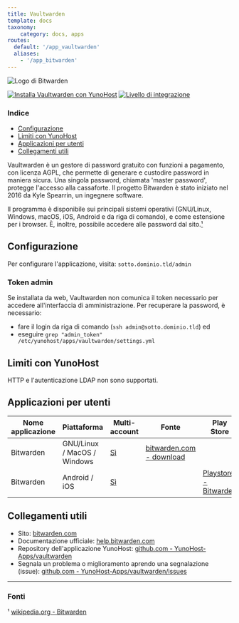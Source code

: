 ```yaml
---
title: Vaultwarden
template: docs
taxonomy:
    category: docs, apps
routes:
  default: '/app_vaultwarden'
  aliases:
    - '/app_bitwarden'
---
```


![Logo di Bitwarden](image://bitwarden_logo.png?width=80)

[![Installa Vaultwarden con YunoHost](https://install-app.yunohost.org/install-with-yunohost.png)](https://install-app.yunohost.org/?app=vaultwarden) [![Livello di integrazione](https://dash.yunohost.org/integration/vaultwarden.svg)](https://dash.yunohost.org/appci/app/vaultwarden)

### Indice

- [Configurazione](#configurazione)
- [Limiti con YunoHost](#limiti-con-yunohost)
- [Applicazioni per utenti](#applicazioni-per-utenti)
- [Collegamenti utili](#collegamenti-utili)

Vaultwarden è un gestore di password gratuito con funzioni a pagamento, con licenza AGPL, che permette di generare e custodire password in maniera sicura. Una singola password, chiamata 'master password', protegge l'accesso alla cassaforte. Il progetto Bitwarden è stato iniziato nel 2016 da Kyle Spearrin, un ingegnere software.

Il programma è disponibile sui principali sistemi operativi (GNU/Linux, Windows, macOS, iOS, Android e da riga di comando), e come estensione per i browser. È, inoltre, possibile accedere alle password dal sito.[¹](#fonti)

## Configurazione

Per configurare l'applicazione, visita: `sotto.dominio.tld/admin`

### Token admin

Se installata da web, Vaultwarden non comunica il token necessario per accedere all'interfaccia di amministrazione. Per recuperare la password, è necessario:
- fare il login da riga di comando (`ssh admin@sotto.dominio.tld`) ed
- eseguire `grep "admin_token" /etc/yunohost/apps/vaultwarden/settings.yml`

## Limiti con YunoHost

HTTP e l'autenticazione LDAP non sono supportati.

## Applicazioni per utenti

| Nome applicazione | Piattaforma | Multi-account | Fonte | Play Store | F-Droid | Apple Store |
|----------------------|----------|---------------|--------|------------|---------|-------------|
| Bitwarden | GNU/Linux / MacOS / Windows  | [Sì](https://bitwarden.com/help/account-switching/) | [bitwarden.com - download](https://bitwarden.com/download) |
| Bitwarden | Android / iOS | [Sì](https://bitwarden.com/help/account-switching/) |  | [Playstore - Bitwarden](https://play.google.com/store/apps/details?id=com.x8bit.bitwarden) | Sì ([repo da aggiungere](https://mobileapp.bitwarden.com/fdroid/)) | [App Store - Bitwarden](https://itunes.apple.com/app/bitwarden-free-password-manager/id1137397744?mt=8) |


## Collegamenti utili

+ Sito: [bitwarden.com](https://bitwarden.com/)
+ Documentazione ufficiale: [help.bitwarden.com](https://help.bitwarden.com/)
+ Repository dell'applicazione YunoHost: [github.com - YunoHost-Apps/vaultwarden](https://github.com/YunoHost-Apps/vaultwarden_ynh)
+ Segnala un problema o miglioramento aprendo una segnalazione (issue): [github.com - YunoHost-Apps/vaultwarden/issues](https://github.com/YunoHost-Apps/vaultwarden_ynh/issues)

-----

### Fonti

¹ [wikipedia.org - Bitwarden](https://en.wikipedia.org/wiki/Bitwarden)
